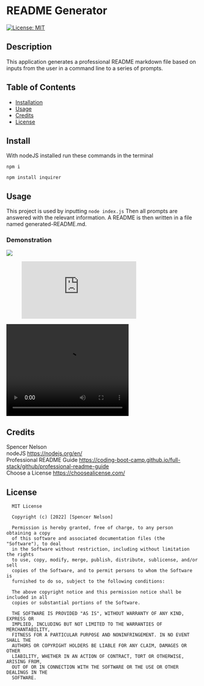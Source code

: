 # README Generator
[![License: MIT](https://img.shields.io/badge/License-MIT-yellow.svg)](https://opensource.org/licenses/MIT)
## Description

This application generates a professional README markdown file based on inputs from the user in a command line to a series of prompts. 
## Table of Contents

- [Installation](#install)
- [Usage](#usage)
- [Credits](#credits)
- [License](#license)

## Install

With nodeJS installed run these commands in the terminal

`
npm i 
`  

`
npm install inquirer
`
## Usage

This project is used by inputting `node index.js`  Then all prompts are answered with the relevant information. A README is then written in a file named generated-README.md.

### Demonstration
![](https://drive.google.com/file/d/1OZf6Tfr3Kl5roKIgANp68BbHqQtPyVs5/view?usp=sharing)
<figure class="video_container">
  <iframe src="https://drive.google.com/file/d/1OZf6Tfr3Kl5roKIgANp68BbHqQtPyVs5/view?usp=sharing" frameborder="0" allowfullscreen="true"> </iframe>
</figure>
<video width="320" height="240" controls>
  <source src="https://drive.google.com/file/d/1OZf6Tfr3Kl5roKIgANp68BbHqQtPyVs5/view?usp=sharing" type="video/webm">
</video>

## Credits

Spencer Nelson  
nodeJS https://nodejs.org/en/  
Professional README Guide https://coding-boot-camp.github.io/full-stack/github/professional-readme-guide  
Choose a License https://choosealicense.com/  


## License
      MIT License

      Copyright (c) [2022] [Spencer Nelson]
      
      Permission is hereby granted, free of charge, to any person obtaining a copy
      of this software and associated documentation files (the "Software"), to deal
      in the Software without restriction, including without limitation the rights
      to use, copy, modify, merge, publish, distribute, sublicense, and/or sell
      copies of the Software, and to permit persons to whom the Software is
      furnished to do so, subject to the following conditions:
      
      The above copyright notice and this permission notice shall be included in all
      copies or substantial portions of the Software.
      
      THE SOFTWARE IS PROVIDED "AS IS", WITHOUT WARRANTY OF ANY KIND, EXPRESS OR
      IMPLIED, INCLUDING BUT NOT LIMITED TO THE WARRANTIES OF MERCHANTABILITY,
      FITNESS FOR A PARTICULAR PURPOSE AND NONINFRINGEMENT. IN NO EVENT SHALL THE
      AUTHORS OR COPYRIGHT HOLDERS BE LIABLE FOR ANY CLAIM, DAMAGES OR OTHER
      LIABILITY, WHETHER IN AN ACTION OF CONTRACT, TORT OR OTHERWISE, ARISING FROM,
      OUT OF OR IN CONNECTION WITH THE SOFTWARE OR THE USE OR OTHER DEALINGS IN THE
      SOFTWARE.
